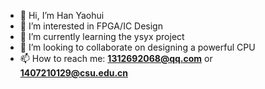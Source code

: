 - 👋 Hi, I’m Han Yaohui
- 👀 I’m interested in FPGA/IC Design
- 🌱 I’m currently learning the ysyx project
- 💞️ I’m looking to collaborate on designing a powerful CPU
- 📫 How to reach me: **1312692068@qq.com** or **1407210129@csu.edu.cn**

<!---
Han-0107/Han-0107 is a ✨ special ✨ repository because its `README.md` (this file) appears on your GitHub profile.
You can click the Preview link to take a look at your changes.
--->
